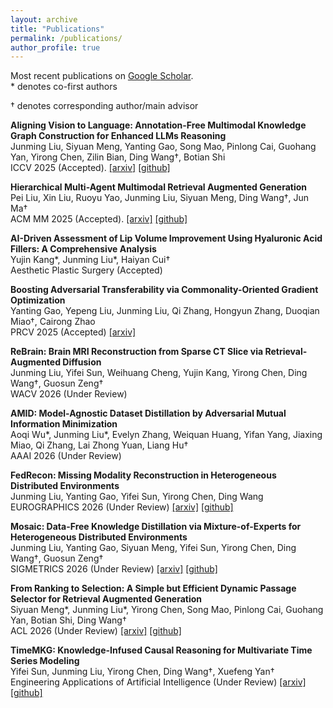 ```yaml
---
layout: archive
title: "Publications"
permalink: /publications/
author_profile: true
---
```


Most recent publications on [Google Scholar](https://scholar.google.com.hk/citations?user=U8CS_BwAAAAJ&hl=en-US).  
\* denotes co-first authors

† denotes corresponding author/main advisor

**Aligning Vision to Language: Annotation-Free Multimodal Knowledge Graph Construction for Enhanced LLMs Reasoning**  
Junming Liu, Siyuan Meng, Yanting Gao, Song Mao, Pinlong Cai, Guohang Yan, Yirong Chen, Zilin Bian, Ding Wang†, Botian Shi  
ICCV 2025 (Accepted). [[arxiv]](https://arxiv.org/abs/2503.12972) [[github]](https://github.com/Wings-Of-Disaster/VaLiK)

**Hierarchical Multi-Agent Multimodal Retrieval Augmented Generation**  
Pei Liu, Xin Liu, Ruoyu Yao, Junming Liu, Siyuan Meng, Ding Wang†, Jun Ma†  
ACM MM 2025 (Accepted). [[arxiv]](https://arxiv.org/abs/2504.12330) [[github]](https://github.com/ocean-luna/HMRAG)

**AI-Driven Assessment of Lip Volume Improvement Using Hyaluronic Acid Fillers: A Comprehensive Analysis**  
Yujin Kang\*, Junming Liu\*, Haiyan Cui†  
Aesthetic Plastic Surgery (Accepted)

**Boosting Adversarial Transferability via Commonality-Oriented Gradient Optimization**  
Yanting Gao, Yepeng Liu, Junming Liu, Qi Zhang, Hongyun Zhang, Duoqian Miao†, Cairong Zhao  
PRCV 2025 (Accepted) [[arxiv]](https://arxiv.org/abs/2506.06992)

**ReBrain: Brain MRI Reconstruction from Sparse CT Slice via Retrieval-Augmented Diffusion**  
Junming Liu, Yifei Sun, Weihuang Cheng, Yujin Kang, Yirong Chen, Ding Wang†, Guosun Zeng†  
WACV 2026 (Under Review)

**AMID: Model-Agnostic Dataset Distillation by Adversarial Mutual Information Minimization**  
Aoqi Wu\*, Junming Liu\*, Evelyn Zhang, Weiquan Huang, Yifan Yang, Jiaxing Miao, Qi Zhang, Lai Zhong Yuan, Liang Hu†  
AAAI 2026 (Under Review)

**FedRecon: Missing Modality Reconstruction in Heterogeneous Distributed Environments**  
Junming Liu, Yanting Gao, Yifei Sun, Yirong Chen, Ding Wang  
EUROGRAPHICS 2026 (Under Review) [[arxiv]](https://arxiv.org/abs/2504.09941) [[github]](https://github.com/Wings-Of-Disaster/FedRecon)

**Mosaic: Data-Free Knowledge Distillation via Mixture-of-Experts for Heterogeneous Distributed Environments**  
Junming Liu, Yanting Gao, Siyuan Meng, Yifei Sun, Yirong Chen, Ding Wang†, Guosun Zeng†  
SIGMETRICS 2026 (Under Review) [[arxiv]](https://arxiv.org/abs/2505.19699) [[github]](https://github.com/Wings-Of-Disaster/Mosaic)

**From Ranking to Selection: A Simple but Efficient Dynamic Passage Selector for Retrieval Augmented Generation**  
Siyuan Meng\*, Junming Liu\*, Yirong Chen, Song Mao, Pinlong Cai, Guohang Yan, Botian Shi, Ding Wang†  
ACL 2026 (Under Review) [[arxiv]](https://www.arxiv.org/abs/2508.09497) [[github]](https://github.com/HetaTeam/LLM-Reranker)

**TimeMKG: Knowledge-Infused Causal Reasoning for Multivariate Time Series Modeling**  
Yifei Sun, Junming Liu, Yirong Chen, Ding Wang†, Xuefeng Yan†  
Engineering Applications of Artificial Intelligence (Under Review) [[arxiv]](https://arxiv.org/abs/2508.09630) [[github]](https://github.com/YifeiSunEcust/TimeMKG)
